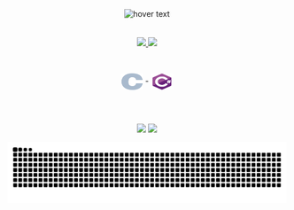 

<div align="center">
  <img src="https://images-wixmp-ed30a86b8c4ca887773594c2.wixmp.com/f/a0ce4d77-5e31-4505-9b28-a162452a7825/dbeqdnc-30646a09-711b-4d81-8704-8e7cd90fe0cf.png?token=eyJ0eXAiOiJKV1QiLCJhbGciOiJIUzI1NiJ9.eyJzdWIiOiJ1cm46YXBwOjdlMGQxODg5ODIyNjQzNzNhNWYwZDQxNWVhMGQyNmUwIiwiaXNzIjoidXJuOmFwcDo3ZTBkMTg4OTgyMjY0MzczYTVmMGQ0MTVlYTBkMjZlMCIsIm9iaiI6W1t7InBhdGgiOiJcL2ZcL2EwY2U0ZDc3LTVlMzEtNDUwNS05YjI4LWExNjI0NTJhNzgyNVwvZGJlcWRuYy0zMDY0NmEwOS03MTFiLTRkODEtODcwNC04ZTdjZDkwZmUwY2YucG5nIn1dXSwiYXVkIjpbInVybjpzZXJ2aWNlOmZpbGUuZG93bmxvYWQiXX0.NWYTkve72MOCttoqLcjE1wbtD2a4lTOVYbTlYa2yIAo" width="400" title="hover text">

</div>
<br></br>
<div align="center">
  <a href="https://github.com/VivianeBlock">
  <img height="150em" src="https://github-readme-stats.vercel.app/api?username=VivianeBlock&amp;show_icons=true&amp;theme=jolly&amp;include_all_commits=true&amp;count_private=true" style="max-width:100%;">
  <img height="150em" src="https://github-readme-stats.vercel.app/api/top-langs/?username=VivianeBlock&amp;layout=compact&amp;langs_count=7&amp;theme=jolly" style="max-width:100%;">
</a></div>

##

<div align="center"><br>
  <img align="center" alt="Viv-Csharp" height="30" width="40" src="https://raw.githubusercontent.com/devicons/devicon/master/icons/c/c-original.svg" style="max-width: 100%;"> - 
  <img align="center" alt="Viv-Csharp" height="30" width="40" src="https://raw.githubusercontent.com/devicons/devicon/master/icons/csharp/csharp-original.svg" style="max-width: 100%;"> 

</br></div>

##

<div align="center">
  <a href="https://www.linkedin.com/in/viviane-block-851637213/" target="_blank"><img src="https://img.shields.io/badge/LinkedIn-0077B5?style=for-the-badge&logo=linkedin&logoColor=white" target="_blank"></a>     
  <a href="mailto:viviane.block.200@gmail.com" target="_blank"><img src="https://img.shields.io/badge/Gmail-D14836?style=for-the-badge&logo=gmail&logoColor=white" target="_blank"></a>
 
![Snake animation](https://github.com/VivianeBlock/VivianeBlock/blob/output/github-contribution-grid-snake.svg)
 
</div>


